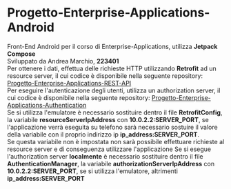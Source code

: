 # Progetto-Enterprise-Applications-Android
Front-End Android per il corso di Enterprise-Applications, utilizza **Jetpack Compose** </br>
Sviluppato da Andrea Marchio, **223401** </br>
Per ottenere i dati, effettua delle richieste HTTP utilizzando **Retrofit** ad un resource server, il cui codice è disponibile nella seguente repository: [Progetto-Enterprise-Applications-REST-API](https://github.com/AndreaDev001/Progetto-Enteprise-Applications-REST-API) </br>
Per eseguire l'autenticazione degli utenti, utilizza un authorization server, il cui codice è disponibile nella seguente repository: [Progetto-Enterprise-Applications-Authentication](https://github.com/AndreaDev001/Progetto-Enterprise-Applications-Authentication) </br>
Se si utilizza l'emulatore è necessario sostituire dentro il file **RetrofitConfig**, la variabile **resourceServerIpAddress** con **10.0.2.2:SERVER_PORT**, se l'applicazione verrà eseguita su telefono sarà necessario
sostuire il valore della variabile con il proprio indirizzo ip **ip_address:SERVER_PORT**. </br>
Se questa variabile non è impostata non sarà possibile effettuare richieste al resource server e di conseguenza utilizzare l'applicazione
Se si esegue l'authorization server **localmente** è necessario sostituire dentro il file **AuthenticationManager**, la variabile **authorizationServerIpAddress** con **10.0.2.2:SERVER_PORT**, se si utilizza l'emulatore, altrimenti **ip_address:SERVER_PORT** </br>

